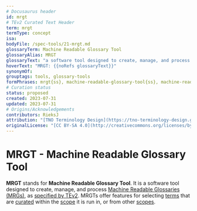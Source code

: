 ```yaml
---
# Docusaurus header
id: mrgt
# TEv2 Curated Text Header
term: mrgt
termType: concept
isa:
bodyFile: /spec-tools/21-mrgt.md
glossaryTerm: Machine Readable Glossary Tool
glossaryAlias: MRGT
glossaryText: "a software tool designed to create, manage, and process [Machine Readable Glossaries (MRGs)](@), as [specified by TEv2](/docs/spec-tools/mrgt). MRGTs offer features for selecting [terms](@) that are [curated](@) within the [scope](@) it is run in, or from other [scopes](@)."
hoverText: "MRGT: {{noRefs glossaryText}}"
synonymOf:
grouptags: tools, glossary-tools
formPhrases: mrgt{ss}, machine-readable-glossary-tool{ss}, machine-readable-glossary-tool{ss}-mrgt{ss}, mrgt{ss}-machin-readable-glossary-tool{ss}
# Curation status
status: proposed
created: 2023-07-31
updated: 2023-07-31
# Origins/Acknowledgements
contributors: RieksJ
attribution: "[TNO Terminology Design](https://tno-terminology-design.github.io/tev2-specifications/docs)"
originalLicense: "[CC BY-SA 4.0](http://creativecommons.org/licenses/by-sa/4.0/?ref=chooser-v1)"
---
```


# MRGT - Machine Readable Glossary Tool

**MRGT** stands for **Machine Readable Glossary Tool**. It is a software tool designed to create, manage, and process [Machine Readable Glossaries (MRGs)](@), as [specified by TEv2](/docs/spec-tools/mrgt). MRGTs offer features for selecting [terms](@) that are [curated](@) within the [scope](@) it is run in, or from other [scopes](@).
